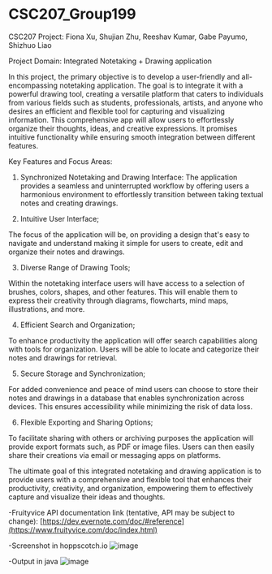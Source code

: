 # CSC207_Group199
CSC207 Project: Fiona Xu, Shujian Zhu, Reeshav Kumar, Gabe Payumo, Shizhuo Liao

Project Domain: Integrated Notetaking + Drawing application

In this project, the primary objective is to develop a user-friendly and all-encompassing note­taking application. The goal is to integrate it with a powerful drawing tool, creating a ve­rsatile platform that caters to individuals from various fields such as students, professionals, artists, and anyone who desire­s an efficient and flexible­ tool for capturing and visualizing information. This comprehensive app will allow users to effortle­ssly organize their thoughts, ideas, and cre­ative expressions. It promise­s intuitive functionality while ensuring smooth inte­gration between different features.

Key Features and Focus Areas:

1. Synchronized Notetaking and Drawing Interface:
The application provides a seamless and uninterrupte­d workflow by offering users a harmonious environment to effortlessly transition between taking textual notes and creating drawings.

2. Intuitive User Interface;

The focus of the application will be, on providing a design that's easy to navigate and understand making it simple for users to create, edit and organize their notes and drawings.

3. Diverse Range of Drawing Tools;

Within the notetaking interface users will have access to a selection of brushes, colors, shapes, and other features. This will enable them to express their creativity through diagrams, flowcharts, mind maps, illustrations, and more.

4. Efficient Search and Organization;

To enhance productivity the application will offer search capabilities along with tools for organization. Users will be able to locate and categorize their notes and drawings for retrieval.

5. Secure Storage and Synchronization;

For added convenience and peace of mind users can choose to store their notes and drawings in a database that enables synchronization across devices. This ensures accessibility while minimizing the risk of data loss.

6. Flexible Exporting and Sharing Options;

To facilitate sharing with others or archiving purposes the application will provide export formats such, as PDF or image files. Users can then easily share their creations via email or messaging apps on platforms.

The ultimate goal of this integrated notetaking and drawing application is to provide users with a comprehensive and flexible tool that enhances their productivity, creativity, and organization, empowering them to effectively capture and visualize their ideas and thoughts.

-Fruityvice API documentation link (tentative, API may be subject to change):
[https://dev.evernote.com/doc/#reference](https://www.fruityvice.com/doc/index.html)

-Screenshot in hoppscotch.io
![image](https://github.com/FionaYYX/CSC207_Group199/assets/69075231/dcf7352c-827c-40b8-8c8d-4307ce0643c8)

-Output in java
![image](https://github.com/FionaYYX/CSC207_Group199/assets/69075231/b6bff36f-ed2d-4057-a94d-8562c42171c2)

